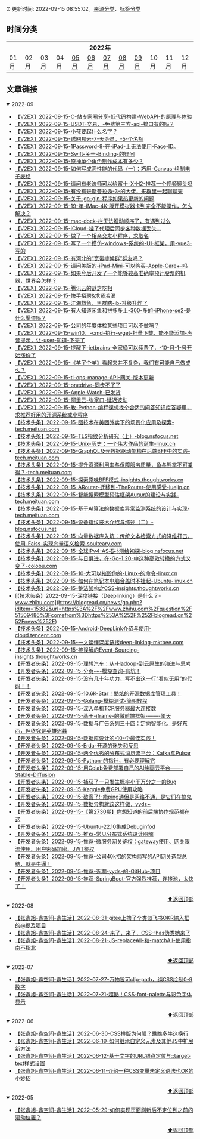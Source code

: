 :alarm_clock: 更新时间: 2022-09-15 08:55:02。[来源分类](./README.md)、[标签分类](./TAGS.md)

## 时间分类

<table>

<tr>
<th colspan="12">2022年</th>
</tr>
<tr>
<td>01月</td>
<td>02月</td>
<td>03月</td>
<td>04月</td>
<td><a href="#2022-05">05月</a></td>
<td><a href="#2022-06">06月</a></td>
<td><a href="#2022-07">07月</a></td>
<td><a href="#2022-08">08月</a></td>
<td><a href="#2022-09">09月</a></td>
<td>10月</td>
<td>11月</td>
<td>12月</td>
</tr>

</table>

## 文章链接

<details open>
<summary id="2022-09">
 2022-09
</summary>


- [【V2EX】2022-09-15-C-站专家圈分享-低代码构建-WebAPI-的原理与体验](https://www.v2ex.com/t/880313) 
- [【V2EX】2022-09-15-USDT-交易，-免费第三方-api-接口有的吗？](https://www.v2ex.com/t/880312) 
- [【V2EX】2022-09-15-小孩要起什么名字？](https://www.v2ex.com/t/880311) 
- [【V2EX】2022-09-15-送网易云-7-天会员，-5-个名额](https://www.v2ex.com/t/880310) 
- [【V2EX】2022-09-15-1Password-8-在-iPad-上无法使用-Face-ID。](https://www.v2ex.com/t/880309) 
- [【V2EX】2022-09-15-Swift-关于-Binding-的疑问](https://www.v2ex.com/t/880307) 
- [【V2EX】2022-09-15-原神单个角色制作成本有多少？](https://www.v2ex.com/t/880306) 
- [【V2EX】2022-09-15-如何写成高性能的代码（一）：巧用-Canvas-绘制电子表格](https://www.v2ex.com/t/880304) 
- [【V2EX】2022-09-15-请问有老法师可以给富士-X-H2-推荐一个视频镜头吗](https://www.v2ex.com/t/880302) 
- [【V2EX】2022-09-15-有没有玩斯普拉遁-3-的大佬，来群里一起聊聊天](https://www.v2ex.com/t/880301) 
- [【V2EX】2022-09-15-关于-go-gin-程序如果热更新的问题](https://www.v2ex.com/t/880300) 
- [【V2EX】2022-09-15-19-年-iMac-4K-版开模拟器卡到完全不能操作，怎么解决？](https://www.v2ex.com/t/880299) 
- [【V2EX】2022-09-15-mac-dock-栏无法推动顺序了，有遇到过么](https://www.v2ex.com/t/880298) 
- [【V2EX】2022-09-15-iCloud-挂了代理后同步各种数据丢失...](https://www.v2ex.com/t/880297) 
- [【V2EX】2022-09-15-做了一个相亲交友小程序，求取名](https://www.v2ex.com/t/880296) 
- [【V2EX】2022-09-15-写了一个模仿-windows-系统的-UI-框架，用-vue3-写的](https://www.v2ex.com/t/880294) 
- [【V2EX】2022-09-15-有河北的“宽带症候群”群友吗？](https://www.v2ex.com/t/880293) 
- [【V2EX】2022-09-15-请问美版的-iPad-Mini-可以购买-Apple-Care+-吗](https://www.v2ex.com/t/880291) 
- [【V2EX】2022-09-15-如果今后开发了一个能够较高准确率预计股票的机器，世界会怎样？](https://www.v2ex.com/t/880290) 
- [【V2EX】2022-09-15-腾讯云的谜之吃相](https://www.v2ex.com/t/880289) 
- [【V2EX】2022-09-15-快手招聘&求贤若渴](https://www.v2ex.com/t/880288) 
- [【V2EX】2022-09-15-江湖救急，黑群瞎-jb-升级升炸了](https://www.v2ex.com/t/880284) 
- [【V2EX】2022-09-15-有人知道闲鱼和拼多多上-300-多的-iPhone-se2-是什么渠道吗？](https://www.v2ex.com/t/880279) 
- [【V2EX】2022-09-15-公司的年度体检某些项目可以不做吗？](https://www.v2ex.com/t/880276) 
- [【V2EX】2022-09-15-win10，-cmd-执行-wget-批量下载，能不能添加-声音提示，让-user-知道-下完了](https://www.v2ex.com/t/880275) 
- [【V2EX】2022-09-15-提醒下-jetbrains-全家桶可以续费了，-10-月-1-号开始涨价了](https://www.v2ex.com/t/880273) 
- [【V2EX】2022-09-15-《羊了个羊》看起来并不复杂，我们有可能自己做成么？](https://www.v2ex.com/t/880272) 
- [【V2EX】2022-09-15-tl-ops-manage-API-网关-版本更新](https://www.v2ex.com/t/880269) 
- [【V2EX】2022-09-15-onedrive-同步不了了](https://www.v2ex.com/t/880268) 
- [【V2EX】2022-09-15-Apple-Watch-已发货](https://www.v2ex.com/t/880267) 
- [【V2EX】2022-09-15-阿里云-张家口-延迟波动](https://www.v2ex.com/t/880265) 
- [【V2EX】2022-09-15-教-Python-编程课想找个合适的问答知识库答疑用，求推荐好用的开源系统或小程序](https://www.v2ex.com/t/880264) 
- [【技术头条】2022-09-15-图技术在美团外卖下的场景化应用及探索-tech.meituan.com](https://blogread.cn/news/go.php?idItem=15398&url=https%3A%2F%2Ftech.meituan.com%2F2022%2F09%2F08%2Fgnn-scenariomodeling-subgraphextend-jointtraining.html%3Fcomefrom%3Dhttps%253A%252F%252Fblogread.cn%252Fnews%252F) 
- [【技术头条】2022-09-15-TLS指纹分析研究（上）-blog.nsfocus.net](https://blogread.cn/news/go.php?idItem=15397&url=http%3A%2F%2Fblog.nsfocus.net%2Ftls1-0%2F%3Fcomefrom%3Dhttps%253A%252F%252Fblogread.cn%252Fnews%252F) 
- [【技术头条】2022-09-15-Unix-历史：一个伟大作品的诞生-linux.cn](https://blogread.cn/news/go.php?idItem=15396&url=https%3A%2F%2Flinux.cn%2Farticle-15024-1.html%3Fcomefrom%3Dhttps%253A%252F%252Fblogread.cn%252Fnews%252F) 
- [【技术头条】2022-09-15-GraphQL及元数据驱动架构在后端BFF中的实践-tech.meituan.com](https://blogread.cn/news/go.php?idItem=15395&url=https%3A%2F%2Ftech.meituan.com%2F2021%2F05%2F06%2Fbff-graphql.html%3Fcomefrom%3Dhttps%253A%252F%252Fblogread.cn%252Fnews%252F) 
- [【技术头条】2022-09-15-提升资源利用率与保障服务质量，鱼与熊掌不可兼得？-tech.meituan.com](https://blogread.cn/news/go.php?idItem=15394&url=https%3A%2F%2Ftech.meituan.com%2F2022%2F08%2F11%2Fload-auto-regulator.html%3Fcomefrom%3Dhttps%253A%252F%252Fblogread.cn%252Fnews%252F) 
- [【技术头条】2022-09-15-探索原味BFF模式-insights.thoughtworks.cn](https://blogread.cn/news/go.php?idItem=15393&url=https%3A%2F%2Finsights.thoughtworks.cn%2Fbff-history%2F%3Fcomefrom%3Dhttps%253A%252F%252Fblogread.cn%252Fnews%252F) 
- [【技术头条】2022-09-15-ARouter-迁移到-TheRouter-使用感受-juejin.cn](https://blogread.cn/news/go.php?idItem=15392&url=https%3A%2F%2Fjuejin.cn%2Fpost%2F7142687645980688397%2F%3Fcomefrom%3Dhttps%253A%252F%252Fblogread.cn%252Fnews%252F) 
- [【技术头条】2022-09-15-智能搜索模型预估框架Augur的建设与实践-tech.meituan.com](https://blogread.cn/news/go.php?idItem=15391&url=https%3A%2F%2Ftech.meituan.com%2F2020%2F07%2F16%2Faugur-in-meituan-nlp.html%3Fcomefrom%3Dhttps%253A%252F%252Fblogread.cn%252Fnews%252F) 
- [【技术头条】2022-09-15-基于AI算法的数据库异常监测系统的设计与实现-tech.meituan.com](https://blogread.cn/news/go.php?idItem=15390&url=https%3A%2F%2Ftech.meituan.com%2F2022%2F09%2F01%2Fdatabase-monitoring-based-on-ai.html%3Fcomefrom%3Dhttps%253A%252F%252Fblogread.cn%252Fnews%252F) 
- [【技术头条】2022-09-15-设备指纹技术介绍与综述（二）-blog.nsfocus.net](https://blogread.cn/news/go.php?idItem=15389&url=http%3A%2F%2Fblog.nsfocus.net%2Ffingerprint%2F%3Fcomefrom%3Dhttps%253A%252F%252Fblogread.cn%252Fnews%252F) 
- [【技术头条】2022-09-15-向量数据库入坑：传统文本检索方式的降维打击，使用-Faiss-实现向量语义检索-soulteary.com](https://blogread.cn/news/go.php?idItem=15388&url=https%3A%2F%2Fsoulteary.com%2F2022%2F09%2F10%2Fthe-dimensionality-reduction-of-traditional-text-retrieval-methods-using-faiss-to-achieve-vector-semantic-retrieval.html%3Fcomefrom%3Dhttps%253A%252F%252Fblogread.cn%252Fnews%252F) 
- [【技术头条】2022-09-15-全球IPv4-AS拓扑测绘初探-blog.nsfocus.net](https://blogread.cn/news/go.php?idItem=15387&url=http%3A%2F%2Fblog.nsfocus.net%2Fipv4-as%2F%3Fcomefrom%3Dhttps%253A%252F%252Fblogread.cn%252Fnews%252F) 
- [【技术头条】2022-09-15-与日俱进，在-Go-1.20-中这种高效转换的方式又变了-colobu.com](https://blogread.cn/news/go.php?idItem=15386&url=https%3A%2F%2Fcolobu.com%2F2022%2F09%2F06%2Fstring-byte-convertion%2F%3Fcomefrom%3Dhttps%253A%252F%252Fblogread.cn%252Fnews%252F) 
- [【技术头条】2022-09-15-10-大可以摧毁你的-Linux-的命令-linux.cn](https://blogread.cn/news/go.php?idItem=15385&url=https%3A%2F%2Flinux.cn%2Farticle-15022-1.html%3Fcomefrom%3Dhttps%253A%252F%252Fblogread.cn%252Fnews%252F) 
- [【技术头条】2022-09-15-如何在笔记本电脑合盖时不挂起-Ubuntu-linux.cn](https://blogread.cn/news/go.php?idItem=15384&url=https%3A%2F%2Flinux.cn%2Farticle-15015-1.html%3Fcomefrom%3Dhttps%253A%252F%252Fblogread.cn%252Fnews%252F) 
- [【技术头条】2022-09-15-整洁架构之CSS-insights.thoughtworks.cn](https://blogread.cn/news/go.php?idItem=15383&url=https%3A%2F%2Finsights.thoughtworks.cn%2Fclean-architecture-css%2F%3Fcomefrom%3Dhttps%253A%252F%252Fblogread.cn%252Fnews%252F) 
- [【技术头条】2022-09-15-深度链接（Deeplinking）是什么？-www.zhihu.com](https://blogread.cn/news/go.php?idItem=15382&url=https%3A%2F%2Fwww.zhihu.com%2Fquestion%2F51509486%3Fcomefrom%3Dhttps%253A%252F%252Fblogread.cn%252Fnews%252F) 
- [【技术头条】2022-09-15-Android-DeepLink介绍与使用-cloud.tencent.com](https://blogread.cn/news/go.php?idItem=15381&url=https%3A%2F%2Fcloud.tencent.com%2Fdeveloper%2Farticle%2F1368263%3Fcomefrom%3Dhttps%253A%252F%252Fblogread.cn%252Fnews%252F) 
- [【技术头条】2022-09-15-一文读懂深度链接deep-linking-mktbee.com](https://blogread.cn/news/go.php?idItem=15380&url=https%3A%2F%2Fmktbee.com%2F318.html%3Fcomefrom%3Dhttps%253A%252F%252Fblogread.cn%252Fnews%252F) 
- [【技术头条】2022-09-15-被误解的Event-Sourcing-insights.thoughtworks.cn](https://blogread.cn/news/go.php?idItem=15379&url=https%3A%2F%2Finsights.thoughtworks.cn%2Fhow-to-use-event-sourcing%2F%3Fcomefrom%3Dhttps%253A%252F%252Fblogread.cn%252Fnews%252F) 
- [【开发者头条】2022-09-15-理想汽车：从-Hadoop-到云原生的演进与思考](https://toutiao.io/k/0sa2v7o) 
- [【开发者头条】2022-09-15-分页-+-模糊查询-有坑！](https://toutiao.io/k/i7yprz3) 
- [【开发者头条】2022-09-15-没有几十年功力，写不出这一行“看似无用”的代码！！](https://toutiao.io/k/ce2ftdl) 
- [【开发者头条】2022-09-15-10.6K-Star！酷炫的开源数据库管理工具！](https://toutiao.io/k/bvfo9no) 
- [【开发者头条】2022-09-15-Golang-模糊测试-简明教程](https://toutiao.io/k/fri7256) 
- [【开发者头条】2022-09-15-深入单机TCP服务器最大连接数](https://toutiao.io/k/dnvio2b) 
- [【开发者头条】2022-09-15-基于-iframe-的微前端框架-——-擎天](https://toutiao.io/k/pgzl06o) 
- [【开发者头条】2022-09-15-数据与广告系列三十四：定向智能化，是好东西，但终究是英雄迟暮](https://toutiao.io/k/zmi2jek) 
- [【开发者头条】2022-09-15-数据库设计的-10-个最佳实践！](https://toutiao.io/k/k05pdm4) 
- [【开发者头条】2022-09-15-Erda-开源的迷失和反思](https://toutiao.io/k/b9zngnl) 
- [【开发者头条】2022-09-15-两个优秀的分布式消息流平台：Kafka与Pulsar](https://toutiao.io/k/yuum5dw) 
- [【开发者头条】2022-09-15-Python-的指针，有必要理解它](https://toutiao.io/k/wrgq0ci) 
- [【开发者头条】2022-09-15-用Colab免费部署自己的AI绘画云平台——-Stable-Diffusion](https://toutiao.io/k/r6x2qf1) 
- [【开发者头条】2022-09-15-捕获了一只发生概率小于万分之一的Bug](https://toutiao.io/k/9w18i51) 
- [【开发者头条】2022-09-15-Kaggle免费GPU使用攻略](https://toutiao.io/k/3bjgxi5) 
- [【开发者头条】2022-09-15-破案了!-能ping通但是网络不通，是它们在搞鬼](https://toutiao.io/k/duh76oh) 
- [【开发者头条】2022-09-15-数据异构就该这样做，yyds~](https://toutiao.io/k/g2zpbfu) 
- [【开发者头条】2022-09-15-【第2730期】你想知道的前后端协作规范都在这](https://toutiao.io/k/o9eyq53) 
- [【开发者头条】2022-09-15-Ubuntu-22.10集成Debuginfod](https://toutiao.io/k/mcaz8kv) 
- [【开发者头条】2022-09-15-推荐-常见分布式系统设计图解](https://toutiao.io/k/osewvaz) 
- [【开发者头条】2022-09-15-推荐-微服务网关鉴权：gateway使用、网关限流使用、用户密码加密、JWT鉴权](https://toutiao.io/k/rdhhq5d) 
- [【开发者头条】2022-09-15-推荐-公司40k招的架构师写的API网关选型总结，就是牛逼！](https://toutiao.io/k/kyi9yzt) 
- [【开发者头条】2022-09-15-推荐-近期-yyds-的-GitHub-项目](https://toutiao.io/k/i1qkq4o) 
- [【开发者头条】2022-09-15-推荐-SpringBoot-官方强烈推荐，连接池，太快了！](https://toutiao.io/k/zumxh7v) 

<div align="right"><a href="#时间分类">⬆返回顶部</a></div>
</details>

<details open>
<summary id="2022-08">
 2022-08
</summary>


- [【张鑫旭-鑫空间-鑫生活】2022-08-31-gitee上撸了个类似飞书OKR输入框的@提及项目](https://www.zhangxinxu.com/wordpress/2022/08/gitee-feishu-okr-at-mention/) 
- [【张鑫旭-鑫空间-鑫生活】2022-08-24-来了，来了，CSS-:has伪类她来了](https://www.zhangxinxu.com/wordpress/2022/08/css-has-pseudo-class/) 
- [【张鑫旭-鑫空间-鑫生活】2022-08-21-JS-replaceAll-和-matchAll-使用指南不指北](https://www.zhangxinxu.com/wordpress/2022/08/js-replaceall-matchall/) 

<div align="right"><a href="#时间分类">⬆返回顶部</a></div>
</details>

<details open>
<summary id="2022-07">
 2022-07
</summary>


- [【张鑫旭-鑫空间-鑫生活】2022-07-27-万物皆可clip-path，纯CSS绘制0-9数字](https://www.zhangxinxu.com/wordpress/2022/07/clip-path-css-number/) 
- [【张鑫旭-鑫空间-鑫生活】2022-07-21-超酷！CSS-font-palette与彩色字体显示](https://www.zhangxinxu.com/wordpress/2022/07/css-font-palette/) 

<div align="right"><a href="#时间分类">⬆返回顶部</a></div>
</details>

<details open>
<summary id="2022-06">
 2022-06
</summary>


- [【张鑫旭-鑫空间-鑫生活】2022-06-30-CSS排版为何强？瞧瞧多牛这换行](https://www.zhangxinxu.com/wordpress/2022/06/css-line-break-word-wrap-all/) 
- [【张鑫旭-鑫空间-鑫生活】2022-06-19-如何继承自定义元素及其他JS中扩展新方法](https://www.zhangxinxu.com/wordpress/2022/06/js-extend-class-custom-elements/) 
- [【张鑫旭-鑫空间-鑫生活】2022-06-12-基于文字的URL锚点定位与::target-text样式设置](https://www.zhangxinxu.com/wordpress/2022/06/url-anchor-target-text/) 
- [【张鑫旭-鑫空间-鑫生活】2022-06-11-介绍一种CSS变量未定义语法也OK的小妙招](https://www.zhangxinxu.com/wordpress/2022/06/css-var-optional-empty-trick/) 

<div align="right"><a href="#时间分类">⬆返回顶部</a></div>
</details>

<details open>
<summary id="2022-05">
 2022-05
</summary>


- [【张鑫旭-鑫空间-鑫生活】2022-05-29-如何实现页面刷新后不定位到之前的滚动位置？](https://www.zhangxinxu.com/wordpress/2022/05/history-scrollrestoration/) 

<div align="right"><a href="#时间分类">⬆返回顶部</a></div>
</details>

